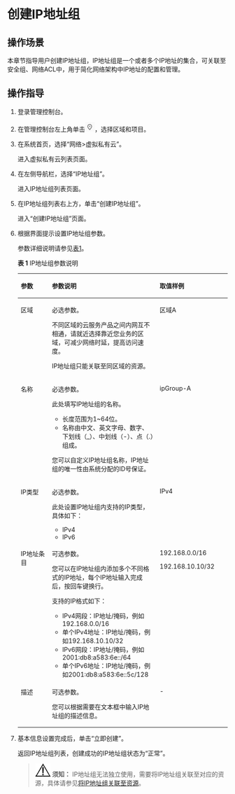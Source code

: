# 创建IP地址组<a name="vpc_IPAddressGroup_0003"></a>

## 操作场景<a name="section11931748102518"></a>

本章节指导用户创建IP地址组，IP地址组是一个或者多个IP地址的集合，可关联至安全组、网络ACL中，用于简化网络架构中IP地址的配置和管理。

## 操作指导<a name="section526211212611"></a>

1.  登录管理控制台。


1.  在管理控制台左上角单击![](figures/icon-region.png)，选择区域和项目。
2.  在系统首页，选择“网络\>虚拟私有云”。

    进入虚拟私有云列表页面。

3.  在左侧导航栏，选择“IP地址组”。

    进入IP地址组列表页面。

4.  在IP地址组列表右上方，单击“创建IP地址组”。

    进入“创建IP地址组”页面。

5.  根据界面提示设置IP地址组参数。

    参数详细说明请参见[表1](#table15989174133114)。

    **表 1**  IP地址组参数说明

    <a name="table15989174133114"></a>
    <table><thead align="left"><tr id="row99907413319"><th class="cellrowborder" valign="top" width="14.81%" id="mcps1.2.4.1.1"><p id="p49901541173110"><a name="p49901541173110"></a><a name="p49901541173110"></a>参数</p>
    </th>
    <th class="cellrowborder" valign="top" width="51.35999999999999%" id="mcps1.2.4.1.2"><p id="p14990441173111"><a name="p14990441173111"></a><a name="p14990441173111"></a>参数说明</p>
    </th>
    <th class="cellrowborder" valign="top" width="33.83%" id="mcps1.2.4.1.3"><p id="p1999094111313"><a name="p1999094111313"></a><a name="p1999094111313"></a>取值样例</p>
    </th>
    </tr>
    </thead>
    <tbody><tr id="row201694013611"><td class="cellrowborder" valign="top" width="14.81%" headers="mcps1.2.4.1.1 "><p id="p19161840564"><a name="p19161840564"></a><a name="p19161840564"></a>区域</p>
    </td>
    <td class="cellrowborder" valign="top" width="51.35999999999999%" headers="mcps1.2.4.1.2 "><p id="p1512561372720"><a name="p1512561372720"></a><a name="p1512561372720"></a>必选参数。</p>
    <p id="p1420422134014"><a name="p1420422134014"></a><a name="p1420422134014"></a>不同区域的云服务产品之间内网互不相通，请就近选择靠近您业务的区域，可减少网络时延，提高访问速度。</p>
    <p id="p1272912451291"><a name="p1272912451291"></a><a name="p1272912451291"></a>IP地址组只能关联至同区域的资源。</p>
    </td>
    <td class="cellrowborder" valign="top" width="33.83%" headers="mcps1.2.4.1.3 "><p id="p3175401360"><a name="p3175401360"></a><a name="p3175401360"></a>区域A</p>
    </td>
    </tr>
    <tr id="row99901241203114"><td class="cellrowborder" valign="top" width="14.81%" headers="mcps1.2.4.1.1 "><p id="p99909414312"><a name="p99909414312"></a><a name="p99909414312"></a>名称</p>
    </td>
    <td class="cellrowborder" valign="top" width="51.35999999999999%" headers="mcps1.2.4.1.2 "><p id="p199024114311"><a name="p199024114311"></a><a name="p199024114311"></a>必选参数。</p>
    <p id="p57241222173317"><a name="p57241222173317"></a><a name="p57241222173317"></a>此处填写IP地址组的名称。</p>
    <a name="ul13354429153415"></a><a name="ul13354429153415"></a><ul id="ul13354429153415"><li>长度范围为1~64位。</li><li>名称由中文、英文字母、数字、下划线（_）、中划线（-）、点（.）组成。</li></ul>
    <p id="p099010413318"><a name="p099010413318"></a><a name="p099010413318"></a>您可以自定义IP地址组名称，IP地址组的唯一性由系统分配的ID号保证。</p>
    </td>
    <td class="cellrowborder" valign="top" width="33.83%" headers="mcps1.2.4.1.3 "><p id="p18990194112316"><a name="p18990194112316"></a><a name="p18990194112316"></a>ipGroup-A</p>
    </td>
    </tr>
    <tr id="row79904416315"><td class="cellrowborder" valign="top" width="14.81%" headers="mcps1.2.4.1.1 "><p id="p199909417319"><a name="p199909417319"></a><a name="p199909417319"></a>IP类型</p>
    </td>
    <td class="cellrowborder" valign="top" width="51.35999999999999%" headers="mcps1.2.4.1.2 "><p id="p6990194173112"><a name="p6990194173112"></a><a name="p6990194173112"></a>必选参数。</p>
    <div class="p" id="p1990541203113"><a name="p1990541203113"></a><a name="p1990541203113"></a>此处设置IP地址组内支持的IP类型，具体如下：<a name="ul139905412312"></a><a name="ul139905412312"></a><ul id="ul139905412312"><li>IPv4</li><li>IPv6</li></ul>
    </div>
    </td>
    <td class="cellrowborder" valign="top" width="33.83%" headers="mcps1.2.4.1.3 "><p id="p16990104153115"><a name="p16990104153115"></a><a name="p16990104153115"></a>IPv4</p>
    </td>
    </tr>
    <tr id="row299017413314"><td class="cellrowborder" valign="top" width="14.81%" headers="mcps1.2.4.1.1 "><p id="p129901741193112"><a name="p129901741193112"></a><a name="p129901741193112"></a>IP地址条目</p>
    </td>
    <td class="cellrowborder" valign="top" width="51.35999999999999%" headers="mcps1.2.4.1.2 "><p id="p14393745111819"><a name="p14393745111819"></a><a name="p14393745111819"></a>可选参数。</p>
    <p id="p1625192361815"><a name="p1625192361815"></a><a name="p1625192361815"></a>您可以在IP地址组内添加多个不同格式的IP地址，每个IP地址输入完成后，按回车键换行。</p>
    <div class="p" id="p19990194173120"><a name="p19990194173120"></a><a name="p19990194173120"></a>支持的IP格式如下：<a name="ul7990741163115"></a><a name="ul7990741163115"></a><ul id="ul7990741163115"><li>IPv4网段：IP地址/掩码，例如192.168.0.0/16</li><li>单个IPv4地址：IP地址/掩码，例如192.168.10.10/32</li><li>IPv6网段：IP地址/掩码，例如2001:db8:a583:6e::/64</li><li>单个IPv6地址：IP地址/掩码，例如2001:db8:a583:6e::5c/128</li></ul>
    </div>
    </td>
    <td class="cellrowborder" valign="top" width="33.83%" headers="mcps1.2.4.1.3 "><p id="p124895322015"><a name="p124895322015"></a><a name="p124895322015"></a>192.168.0.0/16</p>
    <p id="p263955012207"><a name="p263955012207"></a><a name="p263955012207"></a>192.168.10.10/32</p>
    </td>
    </tr>
    <tr id="row20991441183110"><td class="cellrowborder" valign="top" width="14.81%" headers="mcps1.2.4.1.1 "><p id="p109911141133115"><a name="p109911141133115"></a><a name="p109911141133115"></a>描述</p>
    </td>
    <td class="cellrowborder" valign="top" width="51.35999999999999%" headers="mcps1.2.4.1.2 "><p id="p81670915218"><a name="p81670915218"></a><a name="p81670915218"></a>可选参数。</p>
    <p id="p7991241203111"><a name="p7991241203111"></a><a name="p7991241203111"></a>您可以根据需要在文本框中输入IP地址组的描述信息。</p>
    </td>
    <td class="cellrowborder" valign="top" width="33.83%" headers="mcps1.2.4.1.3 "><p id="p13991124143119"><a name="p13991124143119"></a><a name="p13991124143119"></a>-</p>
    </td>
    </tr>
    </tbody>
    </table>

6.  基本信息设置完成后，单击“立即创建”。

    返回IP地址组列表，创建成功的IP地址组状态为“正常”。

    >![](public_sys-resources/icon-notice.gif) **须知：** 
    >IP地址组无法独立使用，需要将IP地址组关联至对应的资源，具体请参见[将IP地址组关联至资源](将IP地址组关联至资源.md)。


